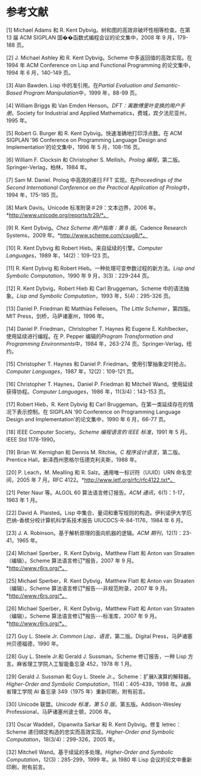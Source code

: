 # 参考文献

[1] Michael Adams 和 R. Kent Dybvig。树和图的高效非破坏性相等检查。在第 13 届 ACM SIGPLAN 国��函数式编程会议的论文集中，2008 年 9 月，179-188 页。

[2] J. Michael Ashley 和 R. Kent Dybvig。Scheme 中多返回值的高效实现。在 1994 年 ACM Conference on Lisp and Functional Programming 的论文集中，1994 年 6 月，140-149 页。

[3] Alan Bawden. Lisp 中的准引用。在*Partial Evaluation and Semantic-Based Program Manipulation*中，1999 年，88-99 页。

[4] William Briggs 和 Van Emden Henson。*DFT：离散傅里叶变换的用户手册*。Society for Industrial and Applied Mathematics，费城，宾夕法尼亚州，1995 年。

[5] Robert G. Burger 和 R. Kent Dybvig。快速准确地打印浮点数。在 ACM SIGPLAN '96 Conference on Programming Language Design and Implementation'的论文集中，1996 年 5 月，108-116 页。

[6] William F. Clocksin 和 Christopher S. Mellish。*Prolog 编程*，第二版。Springer-Verlag，柏林，1984 年。

[7] Sam M. Daniel. Prolog 中高效的递归 FFT 实现。在*Proceedings of the Second International Conference on the Practical Application of Prolog*中，1994 年，175-185 页。

[8] Mark Davis。Unicode 标准附录＃29：文本边界，2006 年。*http://www.unicode.org/reports/tr29/*。

[9] R. Kent Dybvig。*Chez Scheme 用户指南：第 8 版*。Cadence Research Systems，2009 年。*http://www.scheme.com/csug8/*。

[10] R. Kent Dybvig 和 Robert Hieb。来自延续的引擎。*Computer Languages*，1989 年，14(2)：109-123 页。

[11] R. Kent Dybvig 和 Robert Hieb。一种处理可变参数过程的新方法。*Lisp and Symbolic Computation*，1990 年 9 月，3(3)：229-244 页。

[12] R. Kent Dybvig，Robert Hieb 和 Carl Bruggeman。Scheme 中的语法抽象。*Lisp and Symbolic Computation*，1993 年，5(4)：295-326 页。

[13] Daniel P. Friedman 和 Matthias Felleisen。*The Little Schemer*，第四版。MIT Press，剑桥，马萨诸塞州，1996 年。

[14] Daniel P. Friedman，Christopher T. Haynes 和 Eugene E. Kohlbecker。使用延续进行编程。在 P. Pepper 编辑的*Program Transformation and Programming Environments*中，1984 年，263-274 页。Springer-Verlag，纽约。

[15] Christopher T. Haynes 和 Daniel P. Friedman。使用引擎抽象定时抢占。*Computer Languages*，1987 年，12(2)：109-121 页。

[16] Christopher T. Haynes，Daniel P. Friedman 和 Mitchell Wand。使用延续获得协程。*Computer Languages*，1986 年，11(3/4)：143-153 页。

[17] Robert Hieb，R. Kent Dybvig 和 Carl Bruggeman。在第一类延续存在的情况下表示控制。在 SIGPLAN '90 Conference on Programming Language Design and Implementation'的论文集中，1990 年 6 月，66-77 页。

[18] IEEE Computer Society。*Scheme 编程语言的 IEEE 标准*，1991 年 5 月。IEEE Std 1178-1990。

[19] Brian W. Kernighan 和 Dennis M. Ritchie。*C 程序设计语言*，第二版。Prentice Hall，新泽西州恩格尔伍德克利夫斯，1988 年。

[20] P. Leach，M. Mealling 和 R. Salz。通用唯一标识符（UUID）URN 命名空间，2005 年 7 月。RFC 4122。*http://www.ietf.org/rfc/rfc4122.txt*。

[21] Peter Naur 等。ALGOL 60 算法语言修订报告。*ACM 通讯*，6(1)：1-17，1963 年 1 月。

[22] David A. Plaisted。Lisp 中集合、量词和重写规则的构造。伊利诺伊大学厄巴纳-香槟分校计算机科学系技术报告 UIUCDCS-R-84-1176，1984 年 6 月。

[23] J. A. Robinson。基于解析原理的面向机器的逻辑。*ACM 期刊*，12(1)：23-41，1965 年。

[24] Michael Sperber，R. Kent Dybvig，Matthew Flatt 和 Anton van Straaten（编辑）。Scheme 算法语言修订⁶报告，2007 年 9 月。*http://www.r6rs.org/*。

[25] Michael Sperber，R. Kent Dybvig，Matthew Flatt 和 Anton van Straaten（编辑）。Scheme 算法语言修订⁶报告---非规范附录，2007 年 9 月。*http://www.r6rs.org/*。

[26] Michael Sperber，R. Kent Dybvig，Matthew Flatt 和 Anton van Straaten（编辑）。Scheme 算法语言修订⁶报告---标准库，2007 年 9 月。*http://www.r6rs.org/*。

[27] Guy L. Steele Jr. *Common Lisp，语言*，第二版。Digital Press，马萨诸塞州贝德福德，1990 年。

[28] Guy L. Steele Jr.和 Gerald J. Sussman。Scheme 修订报告，一种 Lisp 方言。麻省理工学院人工智能备忘录 452，1978 年 1 月。

[29] Gerald J. Sussman 和 Guy L. Steele Jr.。Scheme：扩展λ演算的解释器。*Higher-Order and Symbolic Computation*，11(4)：405-439，1998 年。从麻省理工学院 AI 备忘录 349（1975 年）重新印刷，附有前言。

[30] Unicode 联盟。*Unicode 标准，第 5.0 版*，第五版。Addison-Wesley Professional，马萨诸塞州波士顿，2006 年。

[31] Oscar Waddell，Dipanwita Sarkar 和 R. Kent Dybvig。修复 letrec：Scheme 递归绑定构造的忠实而高效实现。*Higher-Order and Symbolic Computation*，18(3/4)：299-326，2005 年。

[32] Mitchell Wand。基于续延的多处理。*Higher-Order and Symbolic Computation*，12(3)：285-299，1999 年。从 1980 年 Lisp 会议的论文中重新印刷，附有前言。
